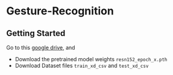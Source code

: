 # Gesture-Recognition
## Getting Started
Go to this [google drive](http://localhost/), and

- Download the pretrained model weights `resn152_epoch_x.pth`
- Download Dataset files `train_xd_csv` and `test_xd_csv`

